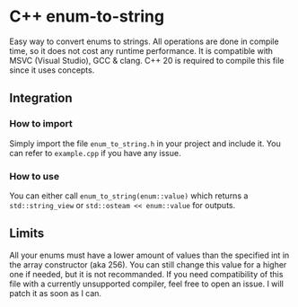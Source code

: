 # C++ enum-to-string

Easy way to convert enums to strings. All operations are done in compile time, so it does not cost any runtime performance.
It is compatible with MSVC (Visual Studio), GCC & clang. C++ 20 is required to compile this file since it uses concepts.

## Integration

### How to import

Simply import the file `enum_to_string.h` in your project and include it. You can refer to `example.cpp` if you have any issue.

### How to use

You can either call `enum_to_string(enum::value)` which returns a `std::string_view` or `std::osteam << enum::value` for outputs.

## Limits

All your enums must have a lower amount of values than the specified int in the array constructor (aka 256).
You can still change this value for a higher one if needed, but it is not recommanded.
If you need compatibility of this file with a currently unsupported compiler, feel free to open an issue. I will patch it as soon as I can.
